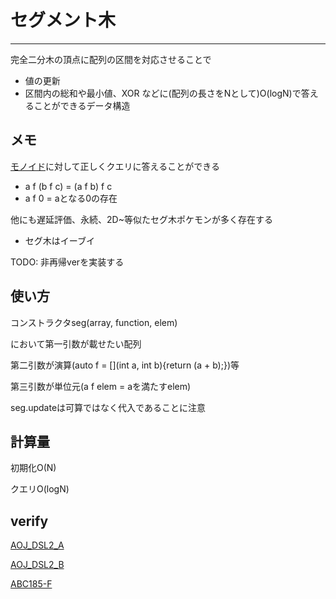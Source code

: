# セグメント木
***
完全二分木の頂点に配列の区間を対応させることで
* 値の更新
* 区間内の総和や最小値、XOR
などに(配列の長さをNとして)O(logN)で答えることができるデータ構造

## メモ
[モノイド](https://ja.wikipedia.org/wiki/%E3%83%A2%E3%83%8E%E3%82%A4%E3%83%89)に対して正しくクエリに答えることができる
* a f (b f c) = (a f b) f c
* a f 0 = aとなる0の存在

他にも遅延評価、永続、2D~等似たセグ木ポケモンが多く存在する
* セグ木はイーブイ

TODO: 非再帰verを実装する

## 使い方
コンストラクタseg(array, function, elem)

において第一引数が載せたい配列

第二引数が演算(auto f = [](int a, int b){return (a + b);})等

第三引数が単位元(a f elem = aを満たすelem)

seg.updateは可算ではなく代入であることに注意

## 計算量
初期化O(N)

クエリO(logN)

## verify
[AOJ_DSL2_A](https://onlinejudge.u-aizu.ac.jp/status/users/zawakasu/submissions/1/DSL_2_A/judge/6615886/C++11)

[AOJ_DSL2_B](https://onlinejudge.u-aizu.ac.jp/status/users/zawakasu/submissions/1/DSL_2_B/judge/6615884/C++11)

[ABC185-F](https://atcoder.jp/contests/abc185/submissions/31770793)
